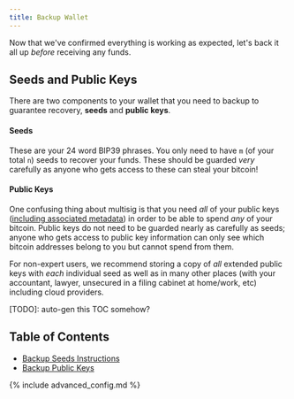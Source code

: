 ```yaml
---
title: Backup Wallet
---
```


Now that we've confirmed everything is working as expected, let's back it all up *before* receiving any funds.

## Seeds and Public Keys
There are two components to your wallet that you need to backup to guarantee recovery, **seeds** and **public keys**.

#### Seeds
These are your 24 word BIP39 phrases.
You only need to have `m` (of your total `n`) seeds to recover your funds.
These should be guarded *very* carefully as anyone who gets access to these can steal your bitcoin!

#### Public Keys
One confusing thing about multisig is that you need *all* of your public keys ([including associated metadata](/backup-wallet/public-keys-advanced#extended-public-key-info)) in order to be able to spend *any* of your bitcoin.
Public keys do not need to be guarded nearly as carefully as seeds; anyone who gets access to public key information can only see which bitcoin addresses belong to you but cannot spend from them.

For non-expert users, we recommend storing a copy of *all* extended public keys with *each* individual seed as well as in many other places (with your accountant, lawyer, unsecured in a filing cabinet at home/work, etc) including cloud providers.

[TODO]: auto-gen this TOC somehow?
## Table of Contents
* [Backup Seeds Instructions](/backup-wallet/seeds)
* [Backup Public Keys](/backup-wallet/public-keys)

{% include advanced_config.md %}
